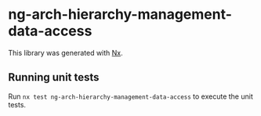# ng-arch-hierarchy-management-data-access

This library was generated with [Nx](https://nx.dev).

## Running unit tests

Run `nx test ng-arch-hierarchy-management-data-access` to execute the unit tests.
